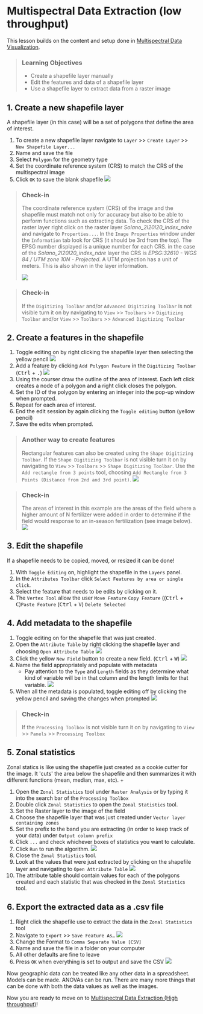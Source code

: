 # Multispectral Data Extraction (low throughput)

This lesson builds on the content and setup done in [Multispectral Data Visualization](01-multispectral-data-visualization.md).

> ### Learning Objectives
>
> * Create a shapefile layer manually 
> * Edit the features and data of a shapefile layer
> * Use a shapefile layer to extract data from a raster image

## 1. Create a new shapefile layer 
A shapefile layer (in this case) will be a set of polygons that define the area of interest. 

1. To create a new shapefile layer navigate to `Layer` >> `Create Layer` >> `New Shapefile Layer...`
2. Name and save the file
3. Select `Polygon` for the geometry type
4. Set the coordinate reference system (CRS) to match the CRS of the multispectral image
5. Click `OK` to save the blank shapefile
![](/img/create-shape-file.png)

> ### Check-in
>
> The coordinate reference system (CRS) of the image and the shapefile must match not only for accuracy but also to be able to perform functions such as extracting data. To check the CRS of the raster layer right click on the raster layer *Solano_2l20l20_index_ndre* and navigate to `Properties...`. In the `Image Properties` window under the `Information` tab look for CRS (it should be 3rd from the top). The EPSG number displayed is a unique number for each CRS. in the case of the *Solano_2l20l20_index_ndre* layer the CRS is *EPSG:32610 - WGS 84 / UTM zone 10N - Projected*. A UTM projection has a unit of meters. This is also shown in the layer information. 
>
> ![](/img/crs-check-in.png)

> ### Check-in
>
> If the `Digitizing Toolbar` and/or `Advanced Digitizing Toolbar` is not visible turn it on by navigating to `View` >> `Toolbars` >> `Digitizing Toolbar` and/or `View` >> `Toolbars` >> `Advanced Digitizing Toolbar`

## 2. Create a features in the shapefile

1. Toggle editing on by right clicking the shapefile layer then selecting the yellow pencil
![](/img/toggle-editing.png)
2. Add a feature by clicking `Add Polygon Feature` in the `Digitizing Toolbar` (<kbd>Ctrl</kbd> + <kbd>.</kbd>)
![](/img/add-polygon-feature.png)
3. Using the courser draw the outline of the area of interest. Each left click creates a node of a polygon and a right click closes the polygon.
4. Set the ID of the polygon by entering an integer into the pop-up window when prompted. 
5. Repeat for each area of interest.
6. End the edit session by again clicking the `Toggle editing` button (yellow pencil)
7. Save the edits when prompted.

> ### Another way to create features
>
> Rectangular features can also be created using the `Shape Digitizing Toolbar`. If the `Shape Digitizing Toolbar` is not visible turn it on by navigating to `View` >> `Toolbars` >> `Shape Digitizing Toolbar`. Use the `Add rectangle from 3 points` tool, choosing `Add Rectangle from 3 Points (Distance from 2nd and 3rd point)`. 
> ![](img/shape-digitizing.png)


> ### Check-in
>
> The areas of interest in this example are the areas of the field where a higher amount of N fertilizer were added in order to determine if the field would response to an in-season fertilization (see image below). 
> ![](/img/shapefile-creation-check-in.png)


## 3. Edit the shapefile

If a shapefile needs to be copied, moved, or resized it can be done!

1. With `Toggle Editing` on, highlight the shapefile in the `Layers` panel. 
2. In the `Attributes Toolbar` click `Select Features by area or single click`. 
3. Select the feature that needs to be edits by clicking on it. 
4. The `Vertex Tool` allow the user `Move Feature` `Copy Feature` ((<kbd>Ctrl</kbd> + <kbd>C</kbd>)`Paste Feature` (<kbd>Ctrl</kbd> + <kbd>V</kbd>) `Delete Selected`

## 4. Add metadata to the shapefile
1. Toggle editing on for the shapefile that was just created.
2. Open the `Attribute Table` by  right clicking the shapefile layer and choosing `Open Attribute Table`
![](img/open-attribute-table.png)
3. Click the yellow `New Field` button to create a new field. (<kbd>Ctrl</kbd> + <kbd>W</kbd>)
![](img/new-field.png)
4.  Name the field appropriately and populate with metadata
	+ Pay attention to the `Type` and `Length` fields as they determine what kind of variable will be in that column and the length limits for that variable. 
	![](img/field-creation.png)
5. When all the metadata is populated, toggle editing off by clicking the yellow pencil and saving the changes when prompted
![](img/save-attributes.png)

> ### Check-in
>
> If the `Processing Toolbox` is not visible turn it on by navigating to `View` >> `Panels` >> `Processing Toolbox`

## 5. Zonal statistics
Zonal statics is like using the shapefile just created as a cookie cutter for the image. It 'cuts' the area below the shapefile and then summarizes it with different functions (mean, median, max, etc).
	+ 
1. Open the `Zonal Statistics` tool under `Raster Analysis` or by typing it into the search bar of the `Processing Toolbox`
2. Double click `Zonal Statistics` to open the `Zonal Statistics` tool. 
3. Set the Raster layer to the image of the field
4. Choose the shapefile layer that was just created under `Vector layer containing zones`
5. Set the prefix to the band you are extracting (in order to keep track of your data) under `Output column prefix`
6. Click `...` and check whichever boxes of statistics you want to calculate. 
7. Click `Run` to run the algorithm.
![](img/zonal-statistics-tool.png)
8. Close the `Zonal Statistics` tool. 
9. Look at the values that were just extracted by clicking on the shapefile layer and navigating to `Open Attribute Table`
![](img/zonal-statistic-data.png)
10. The attribute table should contain values for each of the polygons created and each statistic that was checked in the `Zonal Statistics` tool. 

## 6. Export the extracted data as a .csv file
1. Right click the shapefile use to extract the data in the `Zonal Statistics` tool
2. Navigate to `Export` >> `Save Feature As…`
![](img/to-export.png)
3. Change the Format to `Comma Separate Value [CSV]`
4. Name and save the file in a folder on your computer
5. All other defaults are fine to leave
6. Press `OK` when everything is set to output and save the CSV
![](img/to-csv.png)

Now geographic data can be treated like any other data in a spreadsheet. Models can be made. ANOVAs can be run. There are many more things that can be done with both the data values as well as the images. 

Now you are ready to move on to [Multispectral Data Extraction (High throughput)](03-high-throughput-data-extraction.md)!